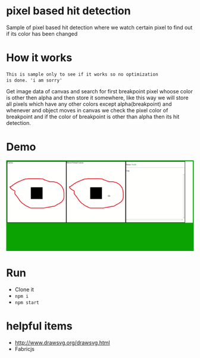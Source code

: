 # pixel based hit detection

Sample of pixel based hit detection where we watch certain pixel to find out if its color has been changed

# How it works

    This is sample only to see if it works so no optimization
    is done. 'i am sorry'

Get image data of canvas and search for first breakpoint pixel whoose color is other then alpha and then store it somewhere, like this way we will store all pixels which have any other colors except alpha(breakpoint) and whenever and object moves
in canvas we check the pixel color of breakpoint and if the color of breakpoint is other than alpha then its hit detection.

# Demo

![Demo](demo.gif)

# Run

- Clone it
- `npm i`
- `npm start`

# helpful items

- http://www.drawsvg.org/drawsvg.html
- Fabricjs
